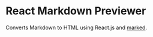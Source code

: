 # React Markdown Previewer

Converts Markdown to HTML using React.js and [marked](https://github.com/chjj/marked).